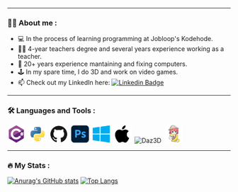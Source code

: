 

---

### 👨‍💻 About me :

- 💻 In the process of learning programming at Jobloop's Kodehode. 
- 👨‍🏫 4-year teachers degree and several years experience working as a teacher.
- 💾 20+ years experience mantaining and fixing computers.
- 🕹️ In my spare time, I do 3D and work on video games.
- 📫 Check out my LinkedIn here: [![Linkedin Badge](https://img.shields.io/badge/LinkedIn-blue?style=for-the-badge&logo=linkedin&logoColor=white)](https://www.linkedin.com/in/eirik-hellesen-035695305/)
---

### :hammer_and_wrench: Languages and Tools :

<div>
  <img src="https://github.com/devicons/devicon/blob/master/icons/csharp/csharp-original.svg" title="C#" alt="C Sharp" width="40" height="40"/>&nbsp;
  <img src="https://github.com/devicons/devicon/blob/master/icons/python/python-original.svg" title="Python" alt="Python" width="40" height="40"/>&nbsp;
  <img src="https://github.com/devicons/devicon/blob/master/icons/github/github-original.svg" title="GitHub" alt="GitHub" width="40" height="40"/>&nbsp;
  <img src="https://github.com/devicons/devicon/blob/master/icons/photoshop/photoshop-original.svg" title="Photoshop" alt="Photoshop" width="40" height="40"/>&nbsp;
  <img src="https://github.com/devicons/devicon/blob/master/icons/windows8/windows8-original.svg" title="Windows" alt="Windows" width="40" height="40"/>&nbsp;
  <img src="https://github.com/devicons/devicon/blob/master/icons/apple/apple-original.svg" title="Mac" alt="Mac" width="40" height="40"/>&nbsp;
  <img src="https://cdn2.steamgriddb.com/icon/3204765835133b3580b0f603a5c3b625.png" title="Daz Studio" alt="Daz3D" width="40" height="40"/>&nbsp;
  <img src="https://github.com/devicons/devicon/blob/master/icons/renpy/renpy-original.svg" title="Renpy" alt="Renpy" width="40" height="40"/>&nbsp;
</div>

---

### :fire: My Stats :

[![Anurag's GitHub stats](https://github-readme-stats.vercel.app/api?username=HEE082024KH&hide=stars&show_icons=true&bg_color=100,242424,7D2323&title_color=9c3535&icon_color=9c3535&text_color=8c8c8c&border_color=787878&border_radius=10)](https://github.com/HEE082024KH/github-readme-stats)
[![Top Langs](https://github-readme-stats.vercel.app/api/top-langs/?username=HEE082024KH&size_weight=0.5&count_weight=0.5&layout=compact&bg_color=120,242424,7D2323&title_color=9c3535&icon_color=9c3535&text_color=8c8c8c&border_color=787878&border_radius=10)](https://github.com/HEE082024KH/github-readme-stats)

<!--

Picture GIF:
<div>
  <img src="https://media.giphy.com/gifs/FlPJcTplkfefDCKq2b" width="600" height="300"/>
</div>

Burning coder:     https://giphy.com/gifs/13HgwGsXF0aiGY
Monkey coder:      https://media.giphy.com/gifs/FlPJcTplkfefDCKq2b

-->
